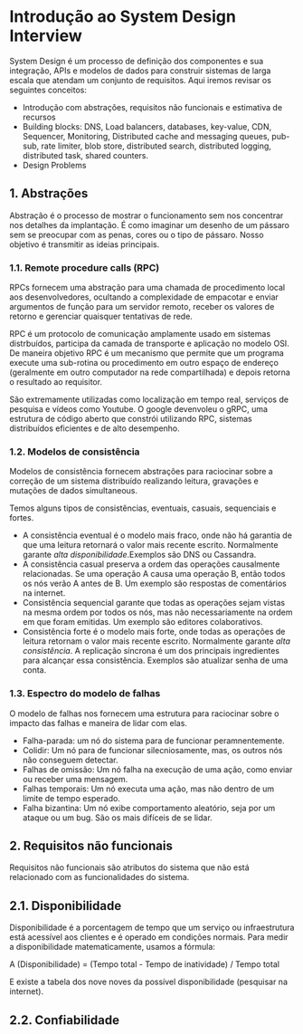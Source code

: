 #  Introdução ao System Design Interview
System Design é um processo de definição dos componentes e sua integração, APIs e modelos de dados para
construir sistemas de larga escala que atendam um conjunto de requisitos.
Aqui iremos revisar os seguintes conceitos: 

- Introdução com abstrações, requisitos não funcionais e estimativa de recursos
- Building blocks: DNS, Load balancers, databases, key-value, CDN, Sequencer, Monitoring, Distributed cache and messaging queues, pub-sub,
rate limiter, blob store, distributed search, distributed logging, distributed task, shared counters.
- Design Problems

## 1. Abstrações
Abstração é o processo de mostrar o funcionamento sem nos concentrar nos detalhes da implantação. É como imaginar um desenho 
de um pássaro sem se preocupar com as penas, cores ou o tipo de pássaro. Nosso objetivo é transmitir as ideias principais.

### 1.1. Remote procedure calls (RPC)
RPCs fornecem uma abstração para uma chamada de procedimento local aos desenvolvedores, ocultando a complexidade de empacotar e enviar argumentos de função para um servidor
remoto, receber os valores de retorno e gerenciar quaisquer tentativas de rede.

RPC é um protocolo de comunicação amplamente usado em sistemas distrbuídos, participa da camada de transporte e aplicação no modelo OSI.
De maneira objetivo RPC é um mecanismo que permite que um programa execute uma sub-rotina ou procedimento em outro espaço de endereço (geralmente em outro computador na rede compartilhada) e depois
retorna o resultado ao requisitor. 

São extremamente utilizadas como localização em tempo real, serviços de pesquisa e vídeos como Youtube. O google devenvoleu o gRPC, uma estrutura de código aberto que 
constrói utilizando RPC, sistemas distribuídos eficientes e de alto desempenho.

### 1.2. Modelos de consistência
Modelos de consistência fornecem abstrações para raciocinar sobre a correção de um sistema distribuído realizando leitura, gravações e mutações de dados
simultaneous.

Temos alguns tipos de consistências, eventuais, casuais, sequenciais e fortes. 
- A consistência eventual é o modelo mais fraco, onde não há garantia de que uma leitura retornará o valor mais recente escrito.
Normalmente garante _alta disponibilidade_.Exemplos são DNS ou Cassandra. 
- A consistência casual preserva a ordem das operações causalmente relacionadas. Se uma operação A causa uma operação B, então todos os nós verão A antes de B. Um exemplo são respostas de comentários na internet.
- Consistência sequencial garante que todas as operações sejam vistas na mesma ordem por todos os nós, mas não necessariamente na ordem em que foram emitidas. Um exemplo são editores colaborativos.
- Consistência forte é o modelo mais forte, onde todas as operações de leitura retornam o valor mais recente escrito. Normalmente garante _alta consistência_. A replicação síncrona é um dos principais ingredientes para alcançar essa consistência. 
Exemplos são atualizar senha de uma conta.

### 1.3. Espectro do modelo de falhas
O modelo de falhas nos fornecem uma estrutura para raciocinar sobre o impacto das falhas e maneira de lidar com elas.
- Falha-parada: um nó do sistema para de funcionar peramnentemente.
- Colidir: Um nó para de funcionar silecniosamente, mas, os outros nós não conseguem detectar.
- Falhas de omissão: Um nó falha na execução de uma ação, como enviar ou receber uma mensagem.
- Falhas temporais: Um nó executa uma ação, mas não dentro de um limite de tempo esperado.
- Falha bizantina: Um nó exibe comportamento aleatório, seja por um ataque ou um bug. São os mais difíceis de se lidar.

## 2. Requisitos não funcionais
Requisitos não funcionais são atributos do sistema que não está relacionado com as funcionalidades do sistema. 

## 2.1. Disponibilidade
Disponibilidade é a porcentagem de tempo que um serviço ou infraestrutura está acessível aos clientes e é operado em condições normais.
Para medir a disponibilidade matematicamente, usamos a fórmula:

A (Disponibilidade) = (Tempo total - Tempo de inatividade) / Tempo total

E existe a tabela dos nove noves da possível disponibilidade (pesquisar na internet).

## 2.2. Confiabilidade

                                           